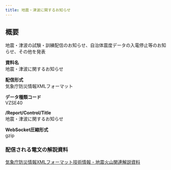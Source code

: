 ```yaml
---
title: 地震・津波に関するお知らせ
---
```


## 概要
地震・津波の試験・訓練配信のお知らせ、自治体震度データの入電停止等のお知らせ、その他を発表

**資料名** <br/>
 地震・津波に関するお知らせ
 
**配信形式** <br/>
 気象庁防災情報XMLフォーマット

**データ種類コード** <br/>
 VZSE40
 
**/Report/Control/Title** <br/>
 地震・津波に関するお知らせ

**WebSocket圧縮形式** <br/>
 gzip

### 配信される電文の解説資料
[気象庁防災情報XMLフォーマット技術情報 - 地震火山関連解説資料](https://dmdata.jp/docs/jma/manual/0101-0185.pdf#page=158)
